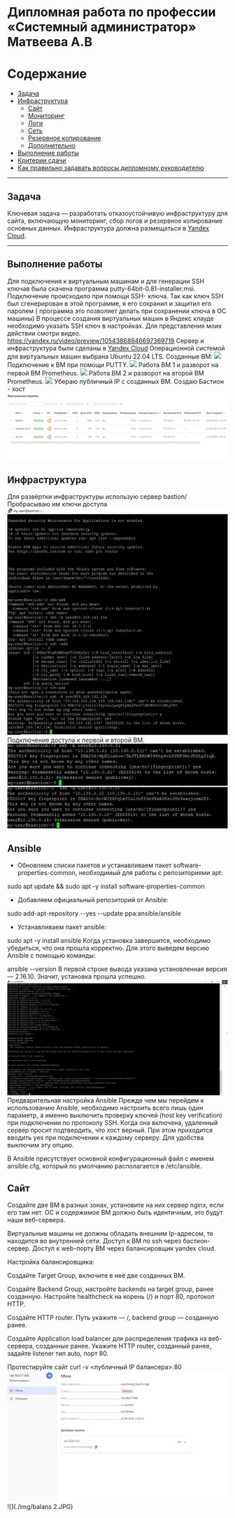 
#  Дипломная работа по профессии «Системный администратор» Матвеева А.В

Содержание
==========
* [Задача](#Задача)
* [Инфраструктура](#Инфраструктура)
    * [Сайт](#Сайт)
    * [Мониторинг](#Мониторинг)
    * [Логи](#Логи)
    * [Сеть](#Сеть)
    * [Резервное копирование](#Резервное-копирование)
    * [Дополнительно](#Дополнительно)
* [Выполнение работы](#Выполнение-работы)
* [Критерии сдачи](#Критерии-сдачи)
* [Как правильно задавать вопросы дипломному руководителю](#Как-правильно-задавать-вопросы-дипломному-руководителю) 

---------
## Задача
Ключевая задача — разработать отказоустойчивую инфраструктуру для сайта, включающую мониторинг, сбор логов и резервное копирование основных данных. Инфраструктура должна размещаться в [Yandex Cloud](https://cloud.yandex.com/).

---
## Выполнение работы

Для подключения к виртуальным машинам и для генерации SSH ключав была скачена программа putty-64bit-0.81-installer.msi. Подключение происходило при помощи SSH- ключа. Так как ключ SSH был сгенерирован в этой программе, я его сохранил и защитил его паролем ( программа это позволяет делать при сохранении ключа в ОС машины) В процессе создания виртуальных машин в Яндекс клауде необходимо  указать SSH ключ в настройках. Для представления моих действии смотри видео. https://yandex.ru/video/preview/10543868946697369719
Сервер и инфраструктура были сделаны в  [Yandex Cloud](https://cloud.yandex.com/) Операционной системой для виртуальных машин выбрана Ubuntu 22.04 LTS.
Созданные ВМ:
![](./img/ВМ.JPG)
Подключение к ВМ при помощи PUTTY.
![](./img/conect1ВМ.JPG)
Работа ВМ 1 и разворот на первой ВМ Prometheus.
![](./img/prom1ВМ.JPG)
Работа ВМ 2 и разворот на второй ВМ Prometheus.
![](./img/prom2ВМ.JPG)
Убераю публичный IP с созданных ВМ. Создаю Бастион - хост 
![](./img/bastion.JPG)

## Инфраструктура
Для развёртки инфраструктуры использую сервер bastion/
Пробрасываю им ключи доступа
![](./img/keyd1.JPG)
Подключение доступа к первой и второй ВМ.
![](./img/keydvm1.JPG)
![](./img/keydvm2.JPG)
## Ansible
- Обновляем списки пакетов и устанавливаем пакет software-properties-common, необходимый для работы с репозиториями apt:

sudo apt update && sudo apt -y install software-properties-common
- Добавляем официальный репозиторий от Ansible:

sudo add-apt-repository --yes --update ppa:ansible/ansible
- Устанавливаем пакет ansible:

sudo apt -y install ansible
Когда установка завершится, необходимо убедиться, что она прошла корректно. Для этого выведем версию Ansible с помощью команды:

ansible --version
В первой строке вывода указана установленная версия — 2.16.10. Значит, установка прошла успешно.
![](./img/ansible_v.JPG)
Предварительная настройка Ansible
Прежде чем мы перейдем к использованию Ansible, необходимо настроить всего лишь один параметр, а именно выключить проверку ключей (host key verification) при подключении по протоколу SSH. Когда она включена, удаленный сервер просит подтвердить, что хост верный. При этом приходится вводить yes при подключении к каждому серверу. Для удобства выключим эту опцию. 

В Ansible присутствует основной конфигурационный файл с именем ansible.cfg, который по умолчанию располагается в /etc/ansible. 

## Сайт
Создайте две ВМ в разных зонах, установите на них сервер nginx, если его там нет. ОС и содержимое ВМ должно быть идентичным, это будут наши веб-сервера.


Виртуальные машины не должны обладать внешним Ip-адресом, те находится во внутренней сети. Доступ к ВМ по ssh через бастион-сервер. Доступ к web-порту ВМ через балансировщик yandex cloud.

Настройка балансировщика:

Создайте Target Group, включите в неё две созданных ВМ.

Создайте Backend Group, настройте backends на target group, ранее созданную. Настройте healthcheck на корень (/) и порт 80, протокол HTTP.

Создайте HTTP router. Путь укажите — /, backend group — созданную ранее.

Создайте Application load balancer для распределения трафика на веб-сервера, созданные ранее. Укажите HTTP router, созданный ранее, задайте listener тип auto, порт 80.

Протестируйте сайт curl -v <публичный IP балансера>:80
![](./img/balans.JPG)
![](./img/balans 2.JPG)









